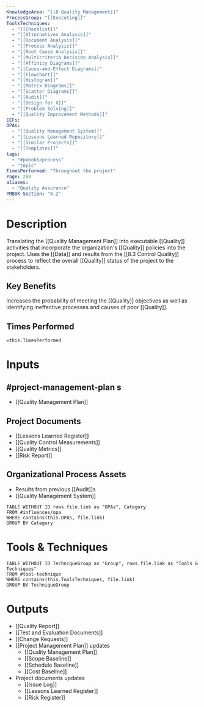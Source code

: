 ```yaml
---
KnowledgeArea: "[[8 Quality Management]]"
ProcessGroup: "[[Executing]]"
ToolsTechniques:
  - "[[Checklist]]"
  - "[[Alternatives Analysis]]"
  - "[[Document Analysis]]"
  - "[[Process Analysis]]"
  - "[[Root Cause Analysis]]"
  - "[[Multicriteria Decision Analysis]]"
  - "[[Affinity Diagrams]]"
  - "[[Cause-and-Effect Diagrams]]"
  - "[[Flowchart]]"
  - "[[Histogram]]"
  - "[[Matrix Diagrams]]"
  - "[[Scatter Diagrams]]"
  - "[[Audit]]"
  - "[[Design for X]]"
  - "[[Problem Solving]]"
  - "[[Quality Improvement Methods]]"
EEFs:
OPAs:
  - "[[Quality Management System]]"
  - "[[Lessons Learned Repository]]"
  - "[[Similar Projects]]"
  - "[[Templates]]"
tags:
  - "#pmbok6/process"
  - "topic"
TimesPerformed: "Throughout the project"
Page: 288
aliases:
  - "Quality Assurance"
PMBOK Section: "8.2"
---
```

# Description
Translating the [[Quality Management Plan]] into executable [[Quality]] activities that incorporate the organization's [[Quality]] policies into the project. Uses the [[Data]] and results from the [[8.3 Control Quality]] process to reflect the overall [[Quality]] status of the project to the stakeholders.
## Key Benefits
Increases the probability of meeting the [[Quality]] objectives as well as identifying ineffective processes and causes of poor [[Quality]].
## Times Performed
`=this.TimesPerformed`
# Inputs
## #project-management-plan s
- [[Quality Management Plan]]
## Project Documents
- [[Lessons Learned Register]]
- [[Quality Control Measurements]]
- [[Quality Metrics]]
- [[Risk Report]]
## Organizational Process Assets
- Results from previous [[Audit]]s
- [[Quality Management System]]
```dataview
TABLE WITHOUT ID rows.file.link as "OPAs", Category
FROM #influences/opa
WHERE contains(this.OPAs, file.link)
GROUP BY Category
```
# Tools & Techniques
```dataview
TABLE WITHOUT ID TechniqueGroup as "Group", rows.file.link as "Tools & Techniques"
FROM #tool-technique
WHERE contains(this.ToolsTechniques, file.link)
GROUP BY TechniqueGroup
```
# Outputs
- [[Quality Report]]
- [[Test and Evaluation Documents]]
- [[Change Requests]]
- [[Project Management Plan]] updates
	- [[Quality Management Plan]]
	- [[Scope Baseline]]
	- [[Schedule Baseline]]
	- [[Cost Baseline]]
- Project documents updates
	- [[Issue Log]]
	- [[Lessons Learned Register]]
	- [[Risk Register]]